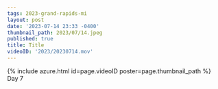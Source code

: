 ```yaml
---
tags: 2023-grand-rapids-mi
layout: post
date: '2023-07-14 23:33 -0400'
thumbnail_path: 2023/07/14.jpeg
published: true
title: Title
videoID: '2023/20230714.mov'
---
```


{% include azure.html id=page.videoID poster=page.thumbnail_path %}
Day 7
